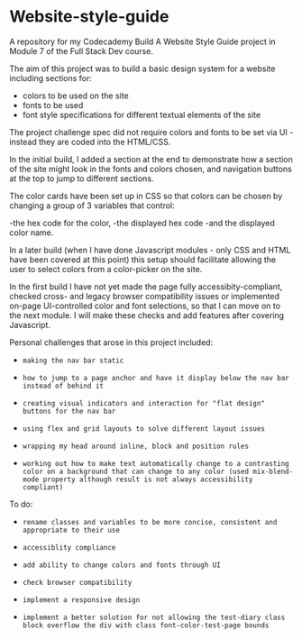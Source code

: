 # Website-style-guide
A repository for my Codecademy Build A Website Style Guide project in Module 7 of the Full Stack Dev course. 

The aim of this project was to build a basic design system for a website including sections for:

- colors to be used on the site
- fonts to be used
- font style specifications for different textual elements of the site

The project challenge spec did not require colors and fonts to be set via UI - instead they are coded into the HTML/CSS.

In the initial build, I added a section at the end to demonstrate how a section of the site might look in the fonts and colors chosen, and navigation buttons at the top to jump to different sections.

The color cards have been set up in CSS so that colors can be chosen by changing a group of 3 variables that control:

-the hex code for the color, 
-the displayed hex code 
-and the displayed color name. 

In a later build (when I have done Javascript modules - only CSS and HTML have been covered at this point) this setup should facilitate allowing the user to select colors from a color-picker on the site.

In the first build I have not yet made the page fully accessibity-compliant, checked cross- and legacy browser compatibility issues or implemented on-page UI-controlled color and font selections, so that I can move on to the next module. I will make these checks and add features after covering Javascript.

Personal challenges that arose in this project included:

*     making the nav bar static
*     how to jump to a page anchor and have it display below the nav bar instead of behind it
*     creating visual indicators and interaction for "flat design" buttons for the nav bar
*     using flex and grid layouts to solve different layout issues
*     wrapping my head around inline, block and position rules
*     working out how to make text automatically change to a contrasting color on a background that can change to any color (used mix-blend-mode property although result is not always accessibility compliant)

To do:

*     rename classes and variables to be more concise, consistent and appropriate to their use
*     accessiblity compliance
*     add ability to change colors and fonts through UI
*     check browser compatibility
*     implement a responsive design
*     implement a better solution for not allowing the test-diary class block overflow the div with class font-color-test-page bounds
